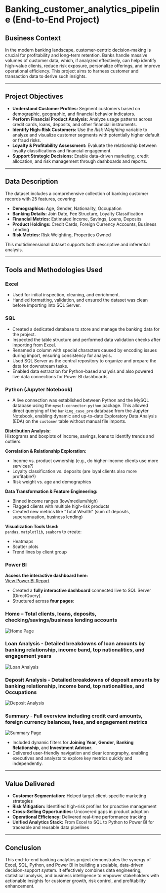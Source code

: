 # Banking_customer_analytics_pipeline (End-to-End Project)

## Business Context

In the modern banking landscape, customer-centric decision-making is crucial for profitability and long-term retention. Banks handle massive volumes of customer data, which, if analyzed effectively, can help identify high-value clients, reduce risk exposure, personalize offerings, and improve operational efficiency. This project aims to harness customer and transaction data to derive such insights.

---

## Project Objectives

- **Understand Customer Profiles:** Segment customers based on demographic, geographic, and financial behavior indicators.  
- **Perform Financial Product Analysis:** Analyze usage patterns across credit cards, loans, deposits, and other financial instruments.  
- **Identify High-Risk Customers:** Use the *Risk Weighting* variable to analyze and visualize customer segments with potentially higher default or fraud risks.  
- **Loyalty & Profitability Assessment:** Evaluate the relationship between loyalty classifications and financial engagement.  
- **Support Strategic Decisions:** Enable data-driven marketing, credit allocation, and risk management through dashboards and reports.

---

## Data Description

The dataset includes a comprehensive collection of banking customer records with 25 features, covering:

- **Demographics:** Age, Gender, Nationality, Occupation  
- **Banking Details:** Join Date, Fee Structure, Loyalty Classification  
- **Financial Metrics:** Estimated Income, Savings, Loans, Deposits  
- **Product Holdings:** Credit Cards, Foreign Currency Accounts, Business Lending  
- **Risk Metrics:** Risk Weighting, Properties Owned  

This multidimensional dataset supports both descriptive and inferential analysis.

---

## Tools and Methodologies Used

### Excel
- Used for initial inspection, cleaning, and enrichment.
- Handled formatting, validation, and ensured the dataset was clean before importing into SQL Server.

### SQL
- Created a dedicated database to store and manage the banking data for the project.
- Inspected the table structure and performed data validation checks after importing from Excel.
- Renamed a column with special characters caused by encoding issues during import, ensuring consistency for analysis.
- Used SQL Server as the central repository to organize and prepare the data for downstream tasks.
- Enabled data extraction for Python-based analysis and also powered live data connections for Power BI dashboards.

### Python (Jupyter Notebook)
- A live connection was established between Python and the MySQL database using the `mysql-connector-python` package. This allowed direct querying of the `banking_case_pro` database from the Jupyter Notebook, enabling dynamic and up-to-date Exploratory Data Analysis (EDA) on the `customer` table without manual file imports.

**Distribution Analysis:**  
Histograms and boxplots of income, savings, loans to identify trends and outliers.

**Correlation & Relationship Exploration:**  
- Income vs. product ownership (e.g., do higher-income clients use more services?)  
- Loyalty classification vs. deposits (are loyal clients also more profitable?)  
- Risk weight vs. age and demographics

**Data Transformation & Feature Engineering:**  
- Binned income ranges (low/medium/high)  
- Flagged clients with multiple high-risk products  
- Created new metrics like “Total Wealth” (sum of deposits, superannuation, business lending)

**Visualization Tools Used:**  
`pandas`, `matplotlib`, `seaborn` to create:
- Heatmaps  
- Scatter plots  
- Trend lines by client group


### Power BI

**Access the interactive dashboard here:**  
[View Power BI Report](https://app.powerbi.com/view?r=eyJrIjoiN2QyYjEwNGQtOGJlOC00ZjNmLWE2OTktMjE2MTRmNWVlM2Q5IiwidCI6ImM2ZTU0OWIzLTVmNDUtNDAzMi1hYWU5LWQ0MjQ0ZGM1YjJjNCJ9)

- Created a **fully interactive dashboard** connected live to SQL Server (DirectQuery).
- Structured across **four pages**:

### Home – Total clients, loans, deposits, checking/savings/business lending accounts  
![Home Page](images/powerbi_home.png)

### Loan Analysis - Detailed breakdowns of loan amounts by banking relationship, income band, top nationalities, and engagement years 
![Loan Analysis](images/powerbi_loan_analysis.png)

### Deposit Analysis - Detailed breakdowns of deposit amounts by banking relationship, income band, top nationalities, and Occupations 
![Deposit Analysis](images/powerbi_deposit_analysis.png)

### Summary - Full overview including credit card amounts, foreign currency balances, fees, and engagement metrics  
![Summary Page](images/powerbi_summary.png)

- Included dynamic filters for **Joining Year**, **Gender**, **Banking Relationship**, and **Investment Advisor**.
- Delivered user-friendly navigation and clear iconography, enabling executives and analysts to explore key metrics quickly and independently.

---

## Value Delivered

- **Customer Segmentation:** Helped target client-specific marketing strategies  
- **Risk Mitigation:** Identified high-risk profiles for proactive management  
- **Cross-Selling Opportunities:** Uncovered gaps in product adoption  
- **Operational Efficiency:** Delivered real-time performance tracking  
- **Unified Analytics Stack:** From Excel to SQL to Python to Power BI for traceable and reusable data pipelines

---

## Conclusion

This end-to-end banking analytics project demonstrates the synergy of Excel, SQL, Python, and Power BI in building a scalable, data-driven decision-support system. It effectively combines data engineering, statistical analysis, and business intelligence to empower stakeholders with actionable insights for customer growth, risk control, and profitability enhancement.


